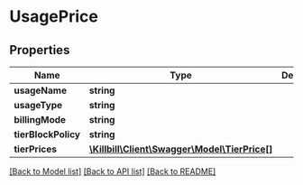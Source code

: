 # UsagePrice

## Properties
Name | Type | Description | Notes
------------ | ------------- | ------------- | -------------
**usageName** | **string** |  | [optional] 
**usageType** | **string** |  | [optional] 
**billingMode** | **string** |  | [optional] 
**tierBlockPolicy** | **string** |  | [optional] 
**tierPrices** | [**\Killbill\Client\Swagger\Model\TierPrice[]**](TierPrice.md) |  | [optional] 

[[Back to Model list]](../../README.md#documentation-for-models) [[Back to API list]](../../README.md#documentation-for-api-endpoints) [[Back to README]](../../README.md)

